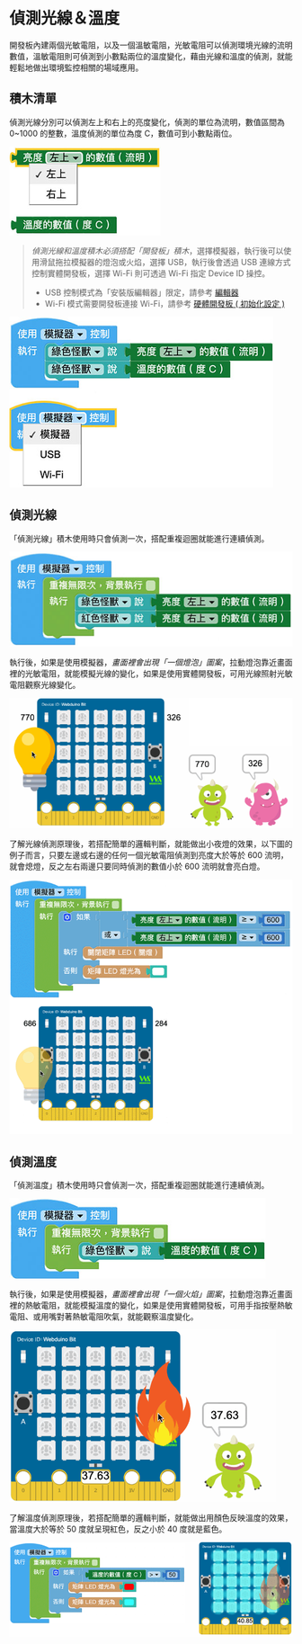 # 偵測光線＆溫度

開發板內建兩個光敏電阻，以及一個溫敏電阻，光敏電阻可以偵測環境光線的流明數值，溫敏電阻則可偵測到小數點兩位的溫度變化，藉由光線和溫度的偵測，就能輕鬆地做出環境監控相關的場域應用。

## 積木清單

偵測光線分別可以偵測左上和右上的亮度變化，偵測的單位為流明，數值區間為 0~1000 的整數，溫度偵測的單位為度 C，數值可到小數點兩位。

![偵測光線＆溫度](../images/zh-tw/docs/webbit/board/photocell-thermistor-01.jpg)

> *偵測光線和溫度積木必須搭配「開發板」積木*，選擇模擬器，執行後可以使用滑鼠拖拉模擬器的燈泡或火焰，選擇 USB，執行後會透過 USB 連線方式控制實體開發板，選擇 Wi-Fi 則可透過 Wi-Fi 指定 Device ID 操控。
> - USB 控制模式為「安裝版編輯器」限定，請參考 [編輯器](../index.html#software)
> - Wi-Fi 模式需要開發板連接 Wi-Fi，請參考 [硬體開發板 ( 初始化設定 )](../info/setup.html)

![偵測光線＆溫度](../images/zh-tw/docs/webbit/board/photocell-thermistor-08.jpg)


## 偵測光線

「偵測光線」積木使用時只會偵測一次，搭配重複迴圈就能進行連續偵測。

![偵測光線＆溫度](../images/zh-tw/docs/webbit/board/photocell-thermistor-02.jpg)

執行後，如果是使用模擬器，*畫面裡會出現「一個燈泡」圖案*，拉動燈泡靠近畫面裡的光敏電阻，就能模擬光線的變化，如果是使用實體開發板，可用光線照射光敏電阻觀察光線變化。

![偵測光線＆溫度](../images/zh-tw/docs/webbit/board/photocell-thermistor-03.gif)

了解光線偵測原理後，若搭配簡單的邏輯判斷，就能做出小夜燈的效果，以下圖的例子而言，只要左邊或右邊的任何一個光敏電阻偵測到亮度大於等於 600 流明，就會熄燈，反之左右兩邊只要同時偵測的數值小於 600 流明就會亮白燈。

![偵測光線＆溫度](../images/zh-tw/docs/webbit/board/photocell-thermistor-04.gif)

## 偵測溫度

「偵測溫度」積木使用時只會偵測一次，搭配重複迴圈就能進行連續偵測。

![偵測光線＆溫度](../images/zh-tw/docs/webbit/board/photocell-thermistor-05.jpg)

執行後，如果是使用模擬器，*畫面裡會出現「一個火焰」圖案*，拉動燈泡靠近畫面裡的熱敏電阻，就能模擬溫度的變化，如果是使用實體開發板，可用手指按壓熱敏電阻、或用嘴對著熱敏電阻吹氣，就能觀察溫度變化。

![偵測光線＆溫度](../images/zh-tw/docs/webbit/board/photocell-thermistor-06.gif)

了解溫度偵測原理後，若搭配簡單的邏輯判斷，就能做出用顏色反映溫度的效果，當溫度大於等於 50 度就呈現紅色，反之小於 40 度就是藍色。

![偵測光線＆溫度](../images/zh-tw/docs/webbit/board/photocell-thermistor-07.gif)


